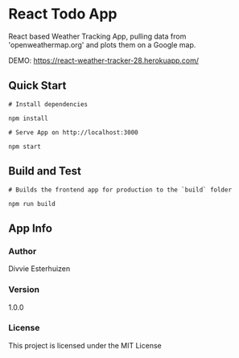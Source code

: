 # React Todo App

React based Weather Tracking App, pulling data from 'openweathermap.org' and plots them on a Google map.

DEMO: https://react-weather-tracker-28.herokuapp.com/

## Quick Start

```
# Install dependencies

npm install

# Serve App on http://localhost:3000

npm start

```

## Build and Test

```
# Builds the frontend app for production to the `build` folder

npm run build

```

## App Info

### Author

Divvie Esterhuizen

### Version

1.0.0

### License

This project is licensed under the MIT License
